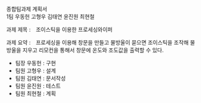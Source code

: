 종합팀과제 계획서  
1팀 우동헌 고형우 김태연 윤진원 최현철  
  
과제 제목 :　조이스틱을 이용한 프로세싱와이퍼  
  
과제 요약 :　프로세싱을 이용해 창문을 만들고 물방울이 묻으면 조이스틱을 조작해 물방울을 지우고 리모컨을 통해서 창문에 온도와 조도값을 출력할 수 있다.  
  
- 팀장 우동헌 : 구현  
- 팀원 고형우 : 설계  
- 팀원 김태연 : 문서작성  
- 팀원 윤진원 : 테스트  
- 팀원 최현철 : 계획  


